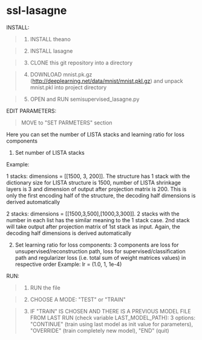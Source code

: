 # ssl-lasagne

INSTALL:

> 1. INSTALL theano

> 2. INSTALL lasagne

> 3. CLONE this git repository into a directory

> 4. DOWNLOAD mnist.pk.gz (http://deeplearning.net/data/mnist/mnist.pkl.gz) and unpack mnist.pkl into project directory

> 5. OPEN and RUN semisupervised_lasagne.py


EDIT PARAMETERS:

> MOVE to "SET PARMETERS" section

Here you can set the number of LISTA stacks and learning ratio for loss components

1. Set number of LISTA stacks

Example:

1 stacks: dimensions = [[1500, 3, 200]]. The structure has 1 stack with the dictionary size for LISTA structure is 1500,
 number of LISTA shrinkage layers is 3 and dimension of output after projection matrix is 200. This is only the first 
 encoding half of the structure, the decoding half dimensions is derived automatically

2 stacks: dimensions = [[1500,3,500],[1000,3,300]]. 2 stacks with the number in each list has the similar meaning to the
1 stack case. 2nd stack will take output after projection matrix of 1st stack as input. Again, the decoding half 
dimensions is derived automatically

2. Set learning ratio for loss components:
3 components are loss for unsupervised/reconstruction path, loss for supervised/classification path and regularizer loss
(i.e. total sum of weight matrices values) in respective order
Example: lr = (1.0, 1, 1e-4)

RUN:
> 1. RUN the file

> 2. CHOOSE A MODE: "TEST" or "TRAIN"

> 3. IF "TRAIN" IS CHOSEN AND THERE IS A PREVIOUS MODEL FILE FROM LAST RUN (check variable LAST_MODEL_PATH): 
3 options: "CONTINUE" (train using last model as init value for parameters), "OVERRIDE" (train completely new model),
"END" (quit)
